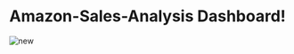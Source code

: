 # Amazon-Sales-Analysis Dashboard!

![new](https://user-images.githubusercontent.com/130215880/235892427-f98711ff-e058-4f25-8dfc-41eaa03095c0.jpg)
